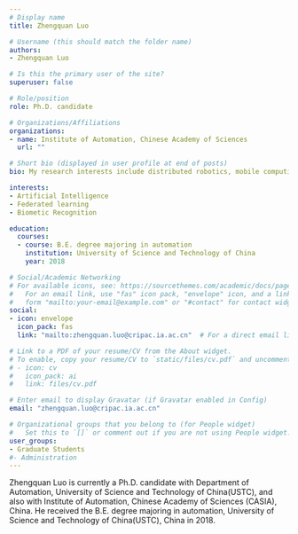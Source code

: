 ```yaml
---
# Display name
title: Zhengquan Luo

# Username (this should match the folder name)
authors:
- Zhengquan Luo

# Is this the primary user of the site?
superuser: false

# Role/position
role: Ph.D. candidate

# Organizations/Affiliations
organizations:
- name: Institute of Automation, Chinese Academy of Sciences
  url: ""

# Short bio (displayed in user profile at end of posts)
bio: My research interests include distributed robotics, mobile computing and programmable matter.

interests:
- Artificial Intelligence
- Federated learning
- Biometic Recognition

education:
  courses:
  - course: B.E. degree majoring in automation
    institution: University of Science and Technology of China
    year: 2018

# Social/Academic Networking
# For available icons, see: https://sourcethemes.com/academic/docs/page-builder/#icons
#   For an email link, use "fas" icon pack, "envelope" icon, and a link in the
#   form "mailto:your-email@example.com" or "#contact" for contact widget.
social:
- icon: envelope
  icon_pack: fas
  link: "mailto:zhengquan.luo@cripac.ia.ac.cn"  # For a direct email link, use "mailto:test@example.org".

# Link to a PDF of your resume/CV from the About widget.
# To enable, copy your resume/CV to `static/files/cv.pdf` and uncomment the lines below.
# - icon: cv
#   icon_pack: ai
#   link: files/cv.pdf

# Enter email to display Gravatar (if Gravatar enabled in Config)
email: "zhengquan.luo@cripac.ia.ac.cn"

# Organizational groups that you belong to (for People widget)
#   Set this to `[]` or comment out if you are not using People widget.
user_groups:
- Graduate Students
#- Administration
---
```

Zhengquan Luo is currently a Ph.D. candidate with Department of Automation, University of Science and Technology of China(USTC), and also with Institute of Automation, Chinese Academy of Sciences (CASIA), China. He received the B.E. degree majoring in automation, University of Science and Technology of China(USTC), China in 2018.